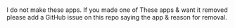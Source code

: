 #
I do not make these apps. If you made one of These apps & want it removed please add a GitHub issue on this repo 
saying the app & reason for removal.
 

